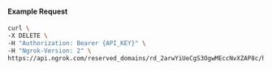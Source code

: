 <!-- Code generated for API Clients. DO NOT EDIT. -->

#### Example Request

```bash
curl \
-X DELETE \
-H "Authorization: Bearer {API_KEY}" \
-H "Ngrok-Version: 2" \
https://api.ngrok.com/reserved_domains/rd_2arwYiUeCgS3OgwMEccNvXZAP8c/http_endpoint_configuration
```
